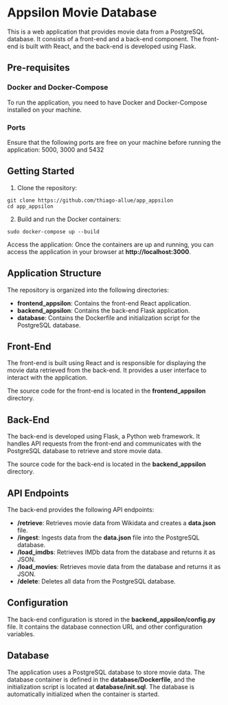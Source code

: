 # Appsilon Movie Database

This is a web application that provides movie data from a PostgreSQL database. It consists of a front-end and a back-end component. The front-end is built with React, and the back-end is developed using Flask.

## Pre-requisites
### Docker and Docker-Compose
To run the application, you need to have Docker and Docker-Compose installed on your machine.

### Ports
Ensure that the following ports are free on your machine before running the application: 5000, 3000 and 5432

## Getting Started

1. Clone the repository:

```shell
git clone https://github.com/thiago-allue/app_appsilon
cd app_appsilon
```

2. Build and run the Docker containers:
```shell
sudo docker-compose up --build
```

Access the application:
Once the containers are up and running, you can access the application in your browser at **http://localhost:3000**.

## Application Structure
The repository is organized into the following directories:

- **frontend_appsilon**: Contains the front-end React application.
- **backend_appsilon**: Contains the back-end Flask application.
- **database**: Contains the Dockerfile and initialization script for the PostgreSQL database.

## Front-End
The front-end is built using React and is responsible for displaying the movie data retrieved from the back-end. It provides a user interface to interact with the application.

The source code for the front-end is located in the **frontend_appsilon** directory.

## Back-End
The back-end is developed using Flask, a Python web framework. It handles API requests from the front-end and communicates with the PostgreSQL database to retrieve and store movie data.

The source code for the back-end is located in the **backend_appsilon** directory.

## API Endpoints
The back-end provides the following API endpoints:

- **/retrieve**: Retrieves movie data from Wikidata and creates a **data.json** file.
- **/ingest**: Ingests data from the **data.json** file into the PostgreSQL database.
- **/load_imdbs**: Retrieves IMDb data from the database and returns it as JSON.
- **/load_movies**: Retrieves movie data from the database and returns it as JSON.
- **/delete**: Deletes all data from the PostgreSQL database.
 
## Configuration
The back-end configuration is stored in the **backend_appsilon/config.py** file. It contains the database connection URL and other configuration variables.

## Database
The application uses a PostgreSQL database to store movie data. The database container is defined in the **database/Dockerfile**, and the initialization script is located at **database/init.sql**. The database is automatically initialized when the container is started.
